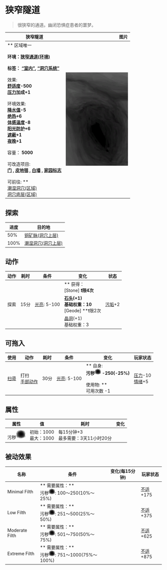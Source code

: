 # 狭窄隧道  
> 很狭窄的通道。幽闭恐惧症患者的噩梦。  
  
  狭窄隧道  |   图片   
 ----  |  ----:   
 ** 区域唯一 **<br><br>**环境：**[狭窄通道(环境)](Env_NarrowTunnel.md)<br><br>**标签：**	[“室内”](tag_EnvIndoors.md), [“洞穴系统”](tag_EnvCaveSystem.md)<br><br>** 效果: **<br>[舒适度](Comfort.md)-500<br>[压力](Stress.md)加成+1<br><br>** 环境效果: **<br>[降水值](RainValue.md)-5<br>[绝热](InsulationHeat.md)+6<br>[体感温度](TemperaturePerceived.md)-8<br>[阳光防护](SunProtection.md)+6<br>[遮蔽](Sheltered.md)+1<br>[夜晚](IsNight.md)+1<br><br>** 容量： **5000<br><br>** 可改造项目: **<br>[门](Imp_Door.md) , [皮地毯](Imp_StitchedHideFloor.md) , [白墙](Imp_WhiteWashedWalls.md) , [家园标志](Imp_HomeSign.md)<br><br>** 可前往: **<br>[潮湿洞穴(区域)](DampChamber.md)<br>[洞穴底层(区域)](LowChamber.md)  |  <img decoding="async" src="Sprite/NarrowTunnel.png" href="a.md" style="max-width:300px;max-height:300px;">   
  
## 探索  
进度  |  目的地  
----  |  ----  
50%  |  [铜矿脉(洞穴上层)](CopperVein.md)  
100%  |  [潮湿洞穴(洞穴上层)](DampChamberEntrance.md)  
## 动作  
动作  |  耗时  |  条件  |  变化  |  状态  
----  |  ----  |  ----  |  ----  |  ----  
探索<br>  |  15分  |  [光亮](Light.md): 5-100  |  ** 获得： **<br>** [Stone] **❗限4次<br>  [石头](Stone.md)(+1)<br>基础权重：10<br>** [Geode] **❗限2次<br>  [晶洞](Geode.md)(+1)<br>基础权重：3  |  [污垢](Filth.md)+2  
## 可拖入  
使用  |  动作  |  耗时  |  条件  |  变化  |  玩家状态  
----  |  ----  |  ----  |  ----  |  ----  |  ----  
[扫帚](Broom.md)  |  打扫<br>[手部动作](HandAction.md)  |  30分  |  [光亮](Light.md): 5-100  |  ** 自身: **<br>污秽<img decoding="async" src="Sprite/Dirt4.png" href="a.md" style="max-width:20px;max-height:20px;">  -250(-25%)<br><br>** 使用物: **<br>可用次数  -1  |  [压力](Stress.md)-10<br>[情绪](Morale.md)+5  
## 属性   
属性  |  值  |  耗时  |  变化  
----  |  ----  |  ----  |  ----  
污秽<img decoding="async" src="Sprite/Dirt4.png" href="a.md" style="max-width:30px;max-height:30px;">  |  初始：1000<br>最大：1000  |  每15分钟+3<br>最多需要：3天11小时20分  |    
## 被动效果  
名称  |  条件  |  变化(每15分钟)  |  玩家状态  
----  |  ----  |  ----  |  ----  
Minimal Filth  |  ** 需要属性：**<br>污秽<img decoding="async" src="Sprite/Dirt4.png" href="a.md" style="max-width:20px;max-height:20px;">: 100～250(10%～25%)  |    |  [不适](Discomfort.md)+175  
Low Filth  |  ** 需要属性：**<br>污秽<img decoding="async" src="Sprite/Dirt4.png" href="a.md" style="max-width:20px;max-height:20px;">: 251～500(25%～50%)  |    |  [不适](Discomfort.md)+375  
Moderate Filth  |  ** 需要属性：**<br>污秽<img decoding="async" src="Sprite/Dirt4.png" href="a.md" style="max-width:20px;max-height:20px;">: 501～750(50%～75%)  |    |  [不适](Discomfort.md)+625  
Extreme Filth  |  ** 需要属性：**<br>污秽<img decoding="async" src="Sprite/Dirt4.png" href="a.md" style="max-width:20px;max-height:20px;">: 751～1000(75%～100%)  |    |  [不适](Discomfort.md)+875  


<script>document.title="狭窄隧道 - 卡牌生存百科 Card Survival Wiki";</script>